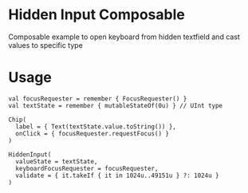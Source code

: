 # Hidden Input Composable

Composable example to open keyboard from hidden textfield and cast values to specific type

# Usage

```
val focusRequester = remember { FocusRequester() }
val textState = remember { mutableStateOf(0u) } // UInt type

Chip(
  label = { Text(textState.value.toString()) },
  onClick = { focusRequester.requestFocus() }
)

HiddenInput(
  valueState = textState,
  keyboardFocusRequester = focusRequester,
  validate = { it.takeIf { it in 1024u..49151u } ?: 1024u }
)    
```
